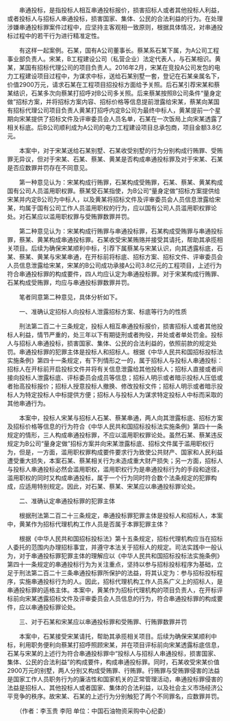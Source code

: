 　　串通投标，是指投标人相互串通投标报价，损害招标人或者其他投标人利益，或者投标人与招标人串通投标，损害国家、集体、公民的合法利益的行为。在处理涉嫌串通投标罪案件过程中，应坚持主客观相一致原则，根据具体情况，对串通投标过程中的若干行为进行精准定性。

　　有这样一起案例。石某，国有A公司董事长。蔡某系石某下属，为A公司工程事业部负责人。宋某，B工程建设公司（私营企业）法定代表人，与石某相识。黄某，某国有招标代理公司的项目负责人。2016年2月，宋某在竞投A公司发包的电力工程建设项目过程中，为谋求中标，送给石某别墅一套，登记在石某亲属名下，价值2900万元，请求石某在工程项目招投标方面给予关照。后石某引荐宋某和蔡某结识，石某多次向蔡某打招呼对B公司多关照。后来蔡某按照B公司条件“量身定做”招标方案，并将招标方案内容、招标价格等信息提前泄露给宋某，蔡某向某国有招标代理公司项目负责人黄某打招呼内定B公司为最终中标人，黄某提前一个星期向宋某提供了招标文件及评审委员会人员名单，石某在一次饭局上向宋某透露了相关标底。后B公司顺利成为A公司的电力工程建设项目总承包商，项目金额3.8亿元。

　　本案中，对于宋某送给石某别墅、石某收受别墅的行为分别构成行贿罪、受贿罪无异议，但对于宋某、石某、蔡某、黄某是否构成串通投标罪及对于宋某、石某是否应数罪并罚存在不同意见。

　　第一种意见认为：宋某构成行贿罪，石某构成受贿罪，石某、蔡某、黄某构成国有公司人员滥用职权罪。蔡某受石某指使，为B公司“量身定做”招标方案提供给宋某并内定B公司为中标人，以及黄某将招标文件及评审委员会人员信息泄露给宋某，均属于国有公司工作人员滥用职权的行为，应以国有公司人员滥用职权罪论处。对石某应以滥用职权罪与受贿罪数罪并罚。

　　第二种意见认为：宋某构成行贿罪与串通投标罪，石某构成受贿罪与串通投标罪，蔡某、黄某构成串通投标罪。石某收受宋某贿赂并接受其请托，帮助其承揽相关项目。后续为确保宋某顺利中标，引荐下属蔡某与宋某认识，向其透露标底，石某、蔡某、黄某与宋某串通，在开标前将标底、招标方案、招标文件、评审委员会人员信息泄露给宋某，宋某的B公司成功承接A公司3.8亿元的工程项目，上述行为符合串通投标罪的构成要件，四人均应认定为串通投标罪。对于宋某构成行贿罪、石某构成受贿罪，均应与串通投标罪数罪并罚。

　　笔者同意第二种意见，具体分析如下。

　　一、准确认定招标人向投标人泄露招标方案、标底等行为的性质

　　刑法第二百二十三条规定，投标人相互串通投标报价，损害招标人或者其他投标人利益，情节严重的，处三年以下有期徒刑或者拘役，并处或者单处罚金。投标人与招标人串通投标，损害国家、集体、公民的合法利益的，依照前款的规定处罚。串通投标罪的犯罪主体是投标人和招标人。根据《中华人民共和国招标投标法实施条例》第四十一条规定，有下列情形之一的，属于招标人与投标人串通投标：招标人在开标前开启投标文件并将有关信息泄露给其他投标人；招标人直接或者间接向投标人泄露标底、评标委员会成员等信息；招标人明示或者暗示投标人压低或者抬高投标报价；招标人授意投标人撤换、修改投标文件；招标人明示或者暗示投标人为特定投标人中标提供方便；招标人与投标人为谋求特定投标人中标而采取的其他串通行为。

　　本案中，投标人宋某与招标人石某、蔡某串通，两人向其泄露标底、招标方案及招标价格等信息的行为符合《中华人民共和国招标投标法实施条例》第四十一条规定的情形，三人构成串通投标罪，不应以滥用职权罪论处。虽然石某、蔡某违反规定为B公司“量身定做”招标方案并向宋某泄露标底、招标文件属于滥用职权行为，但是，一方面，滥用职权罪构成要件要求行为致使公共财产、国家和人民利益遭受重大损失，本案石某、蔡某相关行为未造成重大财产损失；另一方面，招标人与投标人串通投标必然会滥用职权，滥用职权行为是串通投标行为的手段和途径，滥用职权的同时又构成串通投标，属于一个行为同时符合数个法条规定的犯罪构成，应适用特别规定。因此，对石某、蔡某、宋某应以串通投标罪论处。

　　二、准确认定串通投标罪的犯罪主体

　　根据刑法第二百二十三条规定，串通投标罪犯罪主体是投标人和招标人，本案中，黄某作为招标代理机构工作人员是否属于本罪犯罪主体？

　　根据《中华人民共和国招标投标法》第十五条规定，招标代理机构应当在招标人委托的范围内办理招标事宜，并遵守本法关于招标人的规定。司法实践中一般认为，对于串通投标罪犯罪主体的理解应以《中华人民共和国招标投标法实施条例》第四十一条规定的串通投标行为为关注重点，坚持以参与招标投标程序为基础，立足于刑法第二百二十三条串通投标罪所保护的法益，将其认定为：参与招标投标程序，实施串通投标行为的人。因此，招标代理机构工作人员系广义上的招标人，是串通投标罪的适格主体。本案中，黄某作为招标代理机构的项目负责人，在开标评标前向宋某透露招标文件及评审委员会人员信息的行为，符合串通投标罪的构成要件，应以串通投标罪论处。

　　三、对于石某和宋某应以串通投标罪和受贿罪、行贿罪数罪并罚

　　本案中，石某接受宋某请托，帮助其承揽相关项目。后续为确保宋某顺利中标，利用职务便利向蔡某打招呼照顾宋某，并在项目评标前向宋某透露标底信息，石某与宋某的上述行为符合串通投标罪中“投标人与招标人串通投标，损害国家、集体、公民的合法利益”的构成要件，构成串通投标罪。同时，石某收受宋某价值2900万元的别墅，两人分别又构成受贿罪、行贿罪。行贿罪与受贿罪侵害的法益是国家工作人员职务行为的廉洁性和国家机关的正常管理活动，串通投标罪侵害的法益是招标人、其他投标人或者国家、集体的合法利益，以及社会主义市场经济公平竞争的秩序。故宋某、石某的上述行为分别触犯了两个不同罪名，应数罪并罚。

　　（作者：李玉贵 李阳 单位：中国石油物资采购中心纪委）